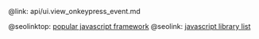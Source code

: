 @link: api/ui.view_onkeypress_event.md

@seolinktop: [popular javascript framework](https://webix.com)
@seolink: [javascript library list](https://webix.com/widget/list/)